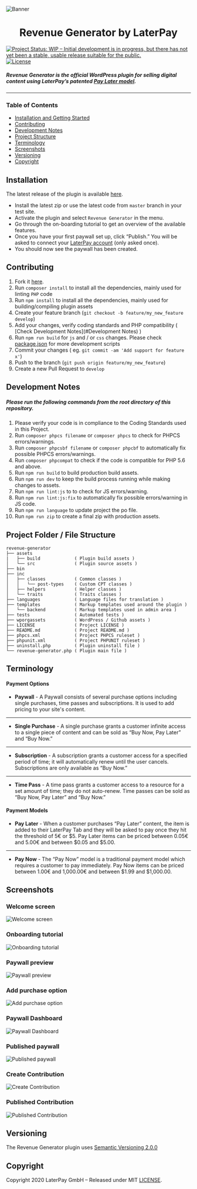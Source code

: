 ![Banner](./wporgassets/banner-1544x500.png)

<h1 align="center"> Revenue Generator by LaterPay </h1>

[![Project Status: WIP – Initial development is in progress, but there has not yet been a stable, usable release suitable for the public.](https://www.repostatus.org/badges/latest/wip.svg)](https://www.repostatus.org/#wip)
[![License](https://img.shields.io/github/license/laterpay/revenue-generator)](https://github.com/laterpay/revenue-generator/blob/master/LICENSE)

##### Revenue Generator is the official WordPress plugin for selling digital content using LaterPay’s patented [Pay Later model](https://www.laterpay.net/blog/how-to-laterpay-dos-and-donts-from-8-years-expertise).
<hr/>

### Table of Contents

- [Installation and Getting Started](#installation)
- [Contributing](#contributing)
- [Development Notes](#development-notes)
- [Project Structure](#project-folder--file-structure)
- [Terminology](#terminology)
- [Screenshots](#screenshots)
- [Versioning](#versioning)
- [Copyright](#copyright)

## Installation

The latest release of the plugin is available [here](https://github.com/laterpay/revenue-generator/releases/latest).

- Install the latest zip or use the latest code from `master` branch in your test site.
- Activate the plugin and select `Revenue Generator` in the menu.
- Go through the on-boarding tutorial to get an overview of the available features.
- Once you have your first paywall set up, click “Publish.” You will be asked to connect your [LaterPay account](http://laterpay.net/) (only asked once).
- You should now see the paywall has been created.

## Contributing

1. Fork it [here](https://github.com/laterpay/revenue-generator/fork).
2. Run `composer install` to install all the dependencies, mainly used for linting `PHP` code
3. Run `npm install` to install all the dependencies, mainly used for building/compiling plugin assets
4. Create your feature branch (`git checkout -b feature/my_new_feature develop`)
5. Add your changes, verify coding standards and PHP compatibility ( [Check Development Notes](#Development Notes) )
6. Run `npm run build` for `js` and / or `css` changes. Please check [package.json](package.json) for more development scripts
7. Commit your changes ( eg. `git commit -am 'Add support for feature x'`)
8. Push to the branch (`git push origin feature/my_new_feature`)
9. Create a new Pull Request to `develop`

## Development Notes

##### Please run the following commands from the root directory of this repository.

1. Please verify your code is in compliance to the Coding Standards used in this Project.
2. Run `composer phpcs filename` or `composer phpcs` to check for PHPCS errors/warnings.
3. Run `composer phpcsbf filename` or `composer phpcbf` to automatically fix possible PHPCS errors/warnings.
4. Run `composer phpcompat` to check if the code is compatible for PHP 5.6 and above.
5. Run `npm run build` to build production build assets.
6. Run `npm run dev` to keep the build process running while making changes to assets.
7. Run `npm run lint:js` to to check for JS errors/warning.
8. Run `npm run lint:js:fix` to automatically fix possible errors/warning in JS code.
9. Run `npm run language` to update project the po file.
10. Run `npm run zip` to create a final zip with production assets.

## Project Folder / File Structure

```text
revenue-generator
├── assets
|   ├── build             ( Plugin build assets )
│   └── src               ( Plugin source assets )
├── bin
├── inc
│   ├── classes           ( Common classes )
│   │   └── post-types    ( Custom CPT classes )
│   ├── helpers           ( Helper classes )
│   └── traits            ( Traits classes )
├── languages             ( Language files for translation )
├── templates             ( Markup templates used around the plugin )
│   └── backend           ( Markup templates used in admin area )
├── tests                 ( Automated tests )
├── wporgassets           ( WordPress / Github assets )
├── LICENSE               ( Project LICENSE )
├── README.md             ( Project README.md )
├── phpcs.xml             ( Project PHPCS ruleset )
├── phpunit.xml           ( Project PHPUNIT ruleset )
├── uninstall.php         ( Plugin uninstall file )
└── revenue-generator.php ( Plugin main file )
```

## Terminology

#### Payment Options

- **Paywall** - A Paywall consists of several purchase options including single purchases, time passes and subscriptions. It is used to add pricing to your site's content.
<hr/>

- **Single Purchase** - A single purchase grants a customer infinite access to a single piece of content and can be sold as “Buy Now, Pay Later” and “Buy Now.”
<hr/>

- **Subscription** - A subscription grants a customer access for a specified period of time; it will automatically renew until the user cancels. Subscriptions are only available as “Buy Now.”
<hr/>

- **Time Pass** - A time pass grants a customer access to a resource for a set amount of time; they do not auto-renew. Time passes can be sold as “Buy Now, Pay Later” and “Buy Now.”

#### Payment Models

- **Pay Later** - When a customer purchases “Pay Later” content, the item is added to their LaterPay Tab and they will be asked to pay once they hit the threshold of 5€ or $5. Pay Later items can be priced between 0.05€ and 5.00€ and between $0.05 and $5.00.
<hr/>

- **Pay Now** - The “Pay Now” model is a traditional payment model which requires a customer to pay immediately. Pay Now items can be priced between 1.00€ and 1,000.00€ and between $1.99 and $1,000.00.

## Screenshots ##

### Welcome screen

![Welcome screen](./wporgassets/screenshot-1.png)

### Onboarding tutorial

![Onboarding tutorial](./wporgassets/screenshot-2.png)

### Paywall preview

![Paywall preview](./wporgassets/screenshot-3.png)

### Add purchase option

![Add purchase option](./wporgassets/screenshot-4.png)

### Paywall Dashboard

![Paywall Dashboard](./wporgassets/screenshot-5.png)

### Published paywall

![Published paywall](./wporgassets/screenshot-6.png)

### Create Contribution

![Create Contribution](./wporgassets/screenshot-7.png)

### Published Contribution

![Published Contribution](./wporgassets/screenshot-8.png)

## Versioning

The Revenue Generator plugin uses [Semantic Versioning 2.0.0](http://semver.org)

## Copyright

Copyright 2020 LaterPay GmbH – Released under MIT [LICENSE](LICENSE).
